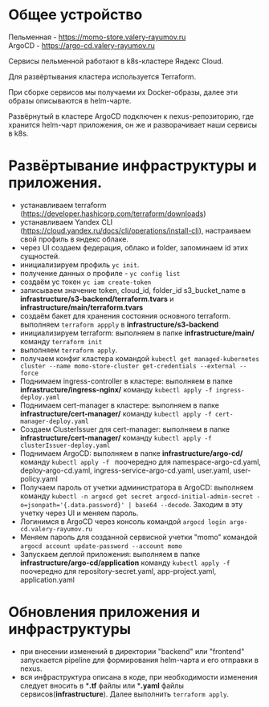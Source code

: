# Общее устройство

Пельменная - https://momo-store.valery-rayumov.ru <br>
ArgoCD - https://argo-cd.valery-rayumov.ru

Сервисы пельменной работают в k8s-кластере Яндекс Cloud.

Для развёртывания кластера используется Terraform.

При сборке сервисов мы получаеми их Docker-образы, далее эти образы описываются в helm-чарте.

Развёрнутый в кластере ArgoCD подключен к nexus-репозиторию, где хранится helm-чарт приложения, он же и разворачивает наши сервисы в k8s.

# Развёртывание инфраструктуры и приложения.

- устанавливаем terraform (https://developer.hashicorp.com/terraform/downloads)
- устанавливаем Yandex CLI (https://cloud.yandex.ru/docs/cli/operations/install-cli), настраиваем свой профиль в яндекс облаке.
- через UI создаем федерация, облако и folder, запоминаем id этих сущностей.
- инициализируем профиль ``yc init``. 
- получение данных о профиле - `yc config list`
- создаём yc токен `yc iam create-token`
- записываем значение token, cloud_id, folder_id s3_bucket_name в **infrastructure/s3-backend/terraform.tvars** и **infrastructure/main/terraform.tvars**
- создаём бакет для хранения состояния основного terraform. выполняем `terraform appply` в **infrastructure/s3-backend**
- инициализируем terraform: выполняем в папке **infrastructure/main/** команду ``terraform init``
- выполняем `terraform apply`.
- получаем конфиг кластера командой ``kubectl get managed-kubernetes cluster --name momo-store-cluster get-credentials --external --force``
- Поднимаем ingress-controller в кластере: выполняем в папке **infrastructure/ingress-nginx/** команду ``kubectl apply -f ingress-deploy.yaml``
- Поднимаем cert-manager в кластере: выполняем в папке **infrastructure/cert-manager/** команду ``kubectl apply -f cert-manager-deploy.yaml``
- Создаем ClusterIssuer для cert-manager: выполняем в папке **infrastructure/cert-manager/** команду ``kubectl apply -f clusterIssuer-deploy.yaml``
- Поднимаем ArgoCD: выполняем в папке **infrastructure/argo-cd/** команду ``kubectl apply -f `` поочередно для namespace-argo-cd.yaml, deploy-argo-cd.yaml, ingress-service-argo-cd.yaml, user.yaml, user-policy.yaml
- Получаем пароль от учетки администратора в ArgoCD: выполняем команду ``kubectl -n argocd get secret argocd-initial-admin-secret -o=jsonpath='{.data.password}' | base64 --decode``. Заходим в эту учетку через UI и меняем пароль.
- Логинимся в ArgoCD через консоль командой ``argocd login argo-cd.valery-rayumov.ru``
- Меняем пароль для созданной сервисной учетки "momo" командой ``argocd account update-password --account momo``
- Запускаем деплой приложения: выполняем в папке **infrastructure/argo-cd/application** команду ``kubectl apply -f `` поочередно для repository-secret.yaml, app-project.yaml, application.yaml

# Обновления приложения и инфраструктуры
- при внесении изменений в директории "backend" или "frontend" запускается pipeline для формирования helm-чарта и его отправки в nexus.
- вся инфраструктура описана в коде, при необходимости изменения следует вносить в ***.tf** файлы или ***.yaml** файлы сервисов(**infrastructure**). Далее выполнить ``terraform apply``.
